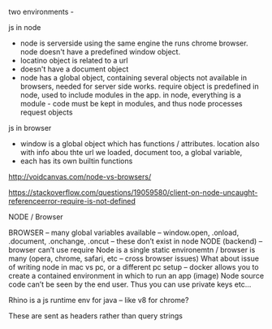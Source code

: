  
two environments - 

js in node 

- node is serverside using the same engine the runs chrome browser.
node doesn't have a predefined window object.
- locatino object is related to a url
- doesn't have a document object
- node has a global object, containing several objects not available in browsers, needed for server side works.  require object is predefined in node, used to include modules in the app. in node, everything is a module - code must be kept in modules, and thus node processes request objects  

js in browser

- window is a global object which has functions / attributes. location also with info abou thte url we loaded, document too, a global variable, 
- each has its own builtin functions

http://voidcanvas.com/node-vs-browsers/

https://stackoverflow.com/questions/19059580/client-on-node-uncaught-referenceerror-require-is-not-defined



NODE / Browser

BROWSER – many global variables available – window.open, .onload, .document, .onchange, .oncut – these don’t exist in node
NODE (backend) – browser can’t use require
Node is a single static environemtn / browser is many (opera, chrome, safari, etc – cross browser issues)
What about issue of writing node in mac vs pc, or a different pc setup – docker allows you to create a contained environment in which to run an app (image)
Node source code can’t be seen by the end user.  Thus you can use private keys etc… 

Rhino is a js runtime env for java – like v8 for chrome? 

These are sent as headers rather than query strings
